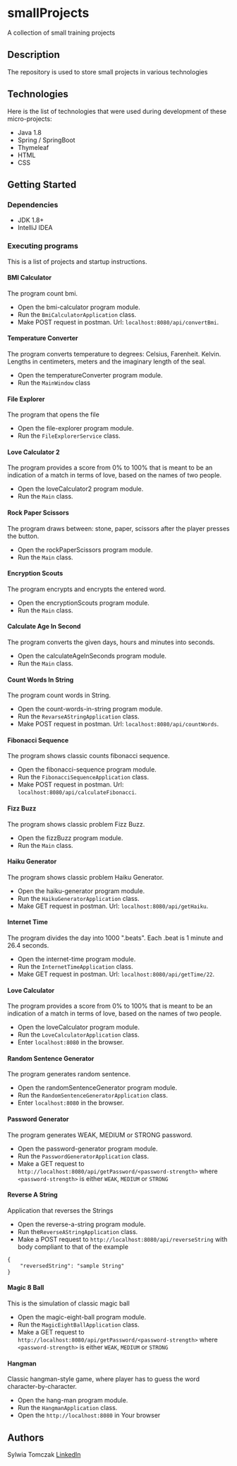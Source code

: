 # smallProjects
A collection of small training projects
 
## Description
The repository is used to store small projects in various technologies 

## Technologies 
Here is the list of technologies that were used during development of these micro-projects:

* Java 1.8
* Spring / SpringBoot
* Thymeleaf
* HTML
* CSS

## Getting Started
 
### Dependencies 
* JDK 1.8+
* IntelliJ IDEA

 
### Executing programs
This is a list of projects and startup instructions.

#### BMI Calculator
The program count bmi.
 
* Open the bmi-calculator program module.
* Run the `BmiCalculatorApplication` class.
* Make POST request in postman. Url: `localhost:8080/api/convertBmi`.
 
 
#### Temperature Converter
The program converts temperature to degrees: Celsius, Farenheit. Kelvin. Lengths in centimeters, meters and the imaginary length of the seal.
 
* Open the temperatureConverter program module.
* Run the `MainWindow` class


#### File Explorer
The program that opens the file
 
* Open the file-explorer program module.
* Run the `FileExplorerService` class.
 

#### Love Calculator 2
The program provides a score from 0% to 100% that is meant to be an indication of a match in terms of love, based on the names of two people.
  
* Open the loveCalculator2 program module.
* Run the `Main` class.
  

#### Rock Paper Scissors
The program draws between: stone, paper, scissors after the player presses the button.

* Open the rockPaperScissors program module.
* Run the `Main` class.
   
 
#### Encryption Scouts
The program encrypts and encrypts the entered word.
 
* Open the encryptionScouts program module.
* Run the `Main` class.
 

#### Calculate Age In Second
The program converts the given days, hours and minutes into seconds.
 
* Open the calculateAgeInSeconds program module.
* Run the `Main` class.
 
 
#### Count Words In String
The program count words in String.
 
* Open the count-words-in-string program module.
* Run the `RevarseAStringApplication` class.
* Make POST request in postman. Url: `localhost:8080/api/countWords`.
  
 
#### Fibonacci Sequence
The program shows classic counts fibonacci sequence.
   
* Open the fibonacci-sequence program module.
* Run the `FibonacciSequenceApplication` class.
* Make POST request in postman. Url: `localhost:8080/api/calculateFibonacci`.
   
  
#### Fizz Buzz
The program shows classic problem Fizz Buzz.
     
* Open the fizzBuzz program module.
* Run the `Main` class.
     
  
#### Haiku Generator
The program shows classic problem Haiku Generator.
       
* Open the haiku-generator program module.
* Run the `HaikuGeneratorApplication` class.
* Make GET request in postman. Url: `localhost:8080/api/getHaiku`.
      
      
#### Internet Time
The program divides the day into 1000 ".beats". Each .beat is 1 minute and 26.4 seconds.
             
* Open the internet-time program module.
* Run the `InternetTimeApplication` class.
* Make GET request in postman. Url: `localhost:8080/api/getTime/22`.
            
  
#### Love Calculator
The program provides a score from 0% to 100% that is meant to be an indication of a match in terms of love, based on the names of two people. 
               
* Open the loveCalculator program module.
* Run the `LoveCalculatorApplication` class.
* Enter `localhost:8080` in the browser.
  
  
#### Random Sentence Generator
The program generates random sentence.
                 
* Open the randomSentenceGenerator program module.
* Run the `RandomSentenceGeneratorApplication` class.
* Enter `localhost:8080` in the browser.
    
  
#### Password Generator 
The program generates WEAK, MEDIUM or STRONG password.
                   
* Open the password-generator program module.
* Run the `PasswordGeneratorApplication` class.
* Make a GET request to `http://localhost:8080/api/getPassword/<password-strength>` where `<password-strength>` is either `WEAK`, `MEDIUM` or `STRONG` 
  
    
#### Reverse A String
Application that reverses the Strings

* Open the reverse-a-string program module.
* Run the`ReverseAStringApplication` class.
* Make a POST request to `http://localhost:8080/api/reverseString` with body compliant to that of the example
```
{
	"reversedString": "sample String"
}
```
 
 
#### Magic 8 Ball 
This is the simulation of classic magic ball
                    
* Open the magic-eight-ball program module.
* Run the `MagicEightBallApplication` class.
* Make a GET request to `http://localhost:8080/api/getPassword/<password-strength>` where `<password-strength>` is either `WEAK`, `MEDIUM` or `STRONG` 
   
 
#### Hangman
Classic hangman-style game, where player has to guess the word character-by-character.
 
* Open the hang-man program module.
* Run the `HangmanApplication` class.
* Open the `http://localhost:8080` in Your browser 
    
    

## Authors
 
Sylwia Tomczak
[LinkedIn](https://www.linkedin.com/in/syltom/) 